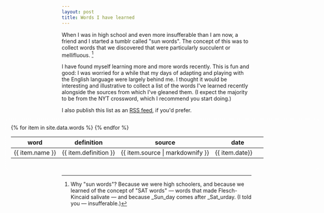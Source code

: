 ```yaml
---
layout: post
title: Words I have learned
---
```

When I was in high school and even more insufferable than I am now, a friend and I started a tumblr called "sun words".  The concept of this was to collect words that we discovered that were particularly succulent or mellifluous. [^1]

I have found myself learning more and more words recently.  This is fun and good: I was worried for a while that my days of adapting and playing with the English language were largely behind me.  I thought it would be interesting and illustrative to collect a list of the words I've learned recently alongside the sources from which I've gleaned them. (I expect the majority to be from the NYT crossword, which I recommend you start doing.)

I also publish this list as an [RSS feed](/words-feed.xml), if you'd prefer.

<div class="table-container">
<table>
<thead>
<tr>
<th>word</th>
<th>definition</th>
<th>source</th>
<th>date</th>
  </tr>
</thead>
<tbody>
{% for item in site.data.words %}
<tr>
<td> {{ item.name }}</td>
<td> {{ item.definition }}</td>
<td> {{ item.source | markdownify }}</td>
<td> {{ item.date}}</td></tr>
{% endfor %}
</tbody>
</table>
</div>

[^1]: Why "sun words"? Because we were high schoolers, and because we learned of the concept of "SAT words" — words that made Flesch-Kincaid salivate — and because _Sun_day comes after _Sat_urday.  (I told you — insufferable.)

<style>
table {
    border-collapse: collapse;
}

.table-container {
        border: 1px #fff dashed;
    padding: 1em;
    border-radius: 10px;
    width: calc(100% + 300px);
    margin-left: -150px
}

tr:nth-child(2n) {
    background: #ffffff10;
}

tr:hover {
    background: #ffffff30;
}

td:last-child {
    width: 120px;
    font-variant: tabular-nums;
}
</style>